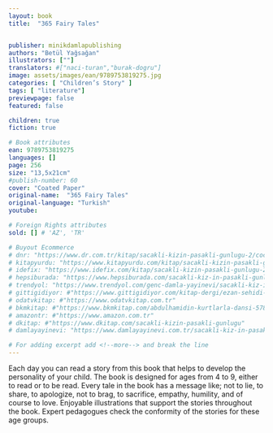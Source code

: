 ```yaml
---
layout: book
title:  "365 Fairy Tales"


publisher: minikdamlapublishing
authors: "Betül Yağsağan"
illustrators: [""]
translators: #["naci-turan","burak-dogru"]
image: assets/images/ean/9789753819275.jpg
categories: [ "Children’s Story" ]
tags: [ "literature"]
previewpage: false
featured: false

children: true
fiction: true

# Book attributes
ean: 9789753819275
languages: []
page: 256
size: "13,5x21cm"
#publish-number: 60
cover: "Coated Paper"
original-name:  "365 Fairy Tales"
original-language: "Turkish"
youtube:

# Foreign Rights attributes
sold: [] # 'AZ', 'TR'

# Buyout Ecommerce
# dnr: "https://www.dr.com.tr/kitap/sacakli-kizin-pasakli-gunlugu-2/cocuk-ve-genclik/genclik-10-yas/roman-oyku/urunno=0001893059001"
# kitapyurdu: "https://www.kitapyurdu.com/kitap/sacakli-kizin-pasakli-gunlugu-2-/560122.html&filter_name=Sa%C3%A7akl%C4%B1+K%C4%B1z%27%C4%B1n+Pasakl%C4%B1+G%C3%BCnl%C3%BC%C4%9F%C3%BC+2"
# idefix: "https://www.idefix.com/kitap/sacakli-kizin-pasakli-gunlugu-2/cocuk-ve-genclik/genclik-10-yas/roman-oyku/urunno=0001893059001"
# hepsiburada: "https://www.hepsiburada.com/sacakli-kiz-in-pasakli-gunlugu-2-damla-yayinevi-p-HBV000012ER86"
# trendyol: "https://www.trendyol.com/genc-damla-yayinevi/sacakli-kiz-in-pasakli-gunlugu-2-p-54825777"
# gittigidiyor: #"https://www.gittigidiyor.com/kitap-dergi/ezan-sehidi-adnan-menderes_pdp_732728793"
# odatvkitap: #"https://www.odatvkitap.com.tr"
# bkmkitap: #"https://www.bkmkitap.com/abdulhamidin-kurtlarla-dansi-578226"
# amazontr: #"https://www.amazon.com.tr"
# dkitap: #"https://www.dkitap.com/sacakli-kizin-pasakli-gunlugu"
# damlayayinevi: "https://www.damlayayinevi.com.tr/sacakli-kiz-in-pasakli-gunlugu-2-bu-iste-bi-terslik-var"

# For adding excerpt add <!--more--> and break the line
---
```

Each day you can read a story from this book that helps to develop the personality of your child. The book is designed for ages
from 4 to 9, either to read or to be read. Every tale in the book has
a message like; not to lie, to share, to apologize, not to brag, to
sacrifice, empathy, humility, and of course to love.
Enjoyable illustrations that support the stories throughout the book.
Expert pedagogues check the conformity of the stories for these
age groups.
<!--more--> 

